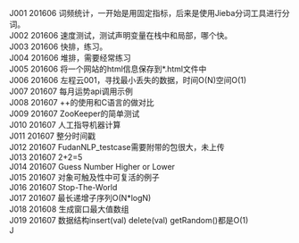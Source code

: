 J001    201606  词频统计，一开始是用固定指标，后来是使用Jieba分词工具进行分词。<br/>
J002    201606  速度测试，测试声明变量在栈中和局部，哪个快。<br/>
J003    201606  快排，练习。<br/>
J004    201606  堆排，需要经常练习</br>
J005    201606  将一个网站的html信息保存到*.html文件中<br/>
J006    201606  左程云001，寻找最小丢失的数据，时间O(N)空间O(1)<br/>
J007    201607  每月运势api调用示例<br/>
J008    201607  ++的使用和C语言的做对比<br/>
J009    201607  ZooKeeper的简单测试<br/>
J010    201607  人工指导机器计算<br/>
J011    201607  整分时间戳<br/>
J012    201607  FudanNLP_testcase需要附带的包很大，未上传<br/>
J013    201607  2+2=5<br/>
J014    201607  Guess Number Higher or Lower<br/>
J015	201607	对象可触及性中可复活的例子<br/>
J016	201607	Stop-The-World<br/>
J017	201607	最长递增子序列O(N*logN)<br/>
J018	201608	生成窗口最大值数组<br/>
J019	201607	数据结构insert(val) delete(val) getRandom()都是O(1)<br/>
J
